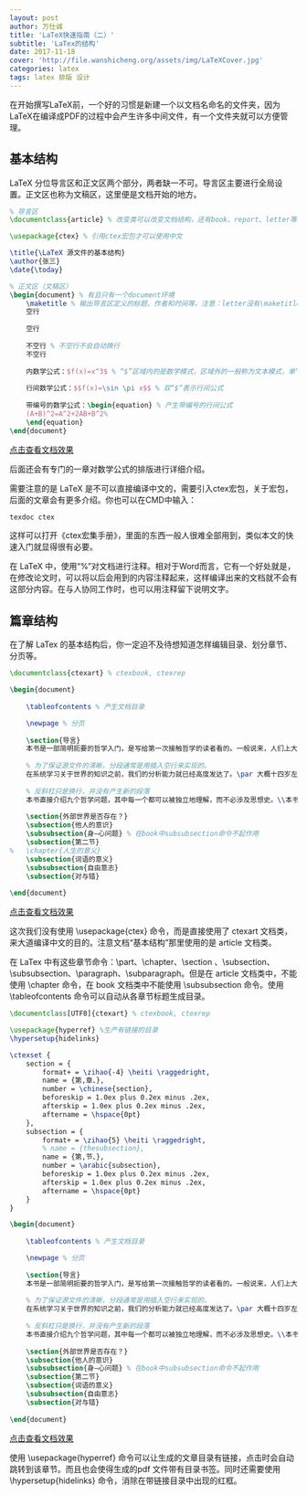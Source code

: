 ```yaml
---
layout: post
author: 万仕诚
title: 'LaTeX快速指南（二）'
subtitle: 'LaTex的结构'
date: 2017-11-18
cover: 'http://file.wanshicheng.org/assets/img/LaTeXCover.jpg'
categories: latex
tags: latex 排版 设计
---
```


在开始撰写LaTeX前，一个好的习惯是新建一个以文档名命名的文件夹，因为LaTeX在编译成PDF的过程中会产生许多中间文件，有一个文件夹就可以方便管理。

## 基本结构

LaTeX 分位导言区和正文区两个部分，两者缺一不可。导言区主要进行全局设置。正文区也称为文稿区，这里便是文档开始的地方。

```latex
% 导言区
\documentclass{article} % 改变类可以改变文档结构，还有book、report、letter等类

\usepackage{ctex} % 引用ctex宏包才可以使用中文

\title{\LaTeX 源文件的基本结构}
\author{张三}
\date{\today}

% 正文区（文稿区）
\begin{document} % 有且只有一个document环境
	\maketitle % 输出导言区定义的标题、作者和时间等，注意：letter没有\maketitle命令
	空行
	
	空行
	
	不空行 % 不空行不会自动换行
	不空行
	
	内数学公式：$f(x)=x^3$ % “$”区域内的是数学模式，区域外的一般称为文本模式，单“$”表示行内公式
	
	行间数学公式：$$f(x)=\sin \pi x$$ % 双“$”表示行间公式
	
	带编号的数学公式：\begin{equation} % 产生带编号的行间公式
	(A+B)^2=A^2+2AB+B^2%
	\end{equation}
\end{document}
```

[点击查看文档效果](https://github.com/wanshicheng/LaTeX-quick-tour/blob/master/source/source.pdf)

后面还会有专门的一章对数学公式的排版进行详细介绍。

需要注意的是 LaTeX 是不可以直接编译中文的，需要引入ctex宏包，关于宏包，后面的文章会有更多介绍。你也可以在CMD中输入：

```bash
texdoc ctex
```

这样可以打开《ctex宏集手册》，里面的东西一般人很难全部用到，类似本文的快速入门就显得很有必要。

在 LaTeX 中，使用“%”对文档进行注释。相对于Word而言，它有一个好处就是，在修改论文时，可以将以后会用到的内容注释起来，这样编译出来的文档就不会有这部分内容。在与人协同工作时，也可以用注释留下说明文字。


## 篇章结构

在了解 LaTex 的基本结构后，你一定迫不及待想知道怎样编辑目录、划分章节、分页等。

```latex
\documentclass{ctexart} % ctexbook, ctexrep

\begin{document}
	
	\tableofcontents % 产生文档目录

	\newpage % 分页
	
	\section{导言}
	本书是一部简明扼要的哲学入门，是写给第一次接触哲学的读者看的。一般说来，人们上大学之后才开始学习哲学，所以我想，本书的大多数读者都应该在读大学，或者已经从大学毕业。不过年龄问题与哲学学科的本质并无关系，要是有喜欢抽象观念和理论论证的聪明高中生能读到这本书，并且也能从中享受到哲学思考的乐趣，我会非常高兴的。
	
	% 为了保证源文件的清晰，分段通常是用插入空行来实现的。
	在系统学习关于世界的知识之前，我们的分析能力就已经高度发达了。\par 大概十四岁左右，许多人就开始以自己的方式思考哲学问题了：什么东西真的存在？
	
	% 反斜杠只是换行，并没有产生新的段落
	本书直接介绍九个哲学问题，其中每一个都可以被独立地理解，而不必涉及思想史。\\本书不打算讨论过去伟大的哲学著作，也不讲这些著作的文化背景。
	
	\section{外部世界是否存在？}
	\subsection{他人的意识}
	\subsubsection{身—心问题} % 在book中subsubsection命令不起作用
	\subsection{第二节}
%	\chapter{人生的意义}
	\subsection{词语的意义}
	\subsubsection{自由意志}
	\subsection{对与错}
	
\end{document}
```

[点击查看文档效果](https://github.com/wanshicheng/LaTeX-quick-tour/blob/master/doc-structure/doc-structure-1.pdf)

这次我们没有使用 \usepackage{ctex} 命令，而是直接使用了 ctexart 文档类，来大道编译中文的目的。注意文档“基本结构”那里使用的是 article 文档类。

在 LaTex 中有这些章节命令：\part、\chapter、\section 、\subsection、\subsubsection、\paragraph、\subparagraph。但是在 article 文档类中，不能使用 \chapter 命令，在 book 文档类中不能使用 \subsubsection 命令。使用 \tableofcontents 命令可以自动从各章节标题生成目录。

```latex
\documentclass[UTF8]{ctexart} % ctexbook, ctexrep

\usepackage{hyperref} %生产有链接的目录
\hypersetup{hidelinks}

\ctexset {
	section = {
		format+ = \zihao{-4} \heiti \raggedright,
		name = {第,章、},
		number = \chinese{section},
		beforeskip = 1.0ex plus 0.2ex minus .2ex,
		afterskip = 1.0ex plus 0.2ex minus .2ex,
		aftername = \hspace{0pt}
	},
	subsection = {
		format+ = \zihao{5} \heiti \raggedright,
		% name = {thesubsection},
		name = {第,节、},
		number = \arabic{subsection},
		beforeskip = 1.0ex plus 0.2ex minus .2ex,
		afterskip = 1.0ex plus 0.2ex minus .2ex,
		aftername = \hspace{0pt}
	}
}

\begin{document}
	
	\tableofcontents % 产生文档目录

	\newpage % 分页
	
	\section{导言}
	本书是一部简明扼要的哲学入门，是写给第一次接触哲学的读者看的。一般说来，人们上大学之后才开始学习哲学，所以我想，本书的大多数读者都应该在读大学，或者已经从大学毕业。不过年龄问题与哲学学科的本质并无关系，要是有喜欢抽象观念和理论论证的聪明高中生能读到这本书，并且也能从中享受到哲学思考的乐趣，我会非常高兴的。
	
	% 为了保证源文件的清晰，分段通常是用插入空行来实现的。
	在系统学习关于世界的知识之前，我们的分析能力就已经高度发达了。\par 大概十四岁左右，许多人就开始以自己的方式思考哲学问题了：什么东西真的存在？
	
	% 反斜杠只是换行，并没有产生新的段落
	本书直接介绍九个哲学问题，其中每一个都可以被独立地理解，而不必涉及思想史。\\本书不打算讨论过去伟大的哲学著作，也不讲这些著作的文化背景。
	
	\section{外部世界是否存在？}
	\subsection{他人的意识}
	\subsubsection{身—心问题} % 在book中subsubsection命令不起作用
	\subsection{第二节}
	\subsection{词语的意义}
	\subsubsection{自由意志}
	\subsection{对与错}
	
\end{document}
```

[点击查看文档效果](https://github.com/wanshicheng/LaTeX-quick-tour/blob/master/doc-structure/doc-structure-2.pdf)

使用 \usepackage{hyperref} 命令可以让生成的文章目录有链接，点击时会自动跳转到该章节。而且也会使得生成的pdf 文件带有目录书签。同时还需要使用 \hypersetup{hidelinks}
命令，消除在带链接目录中出现的红框。